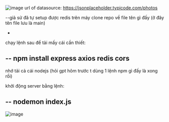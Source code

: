 ![image](https://github.com/user-attachments/assets/faee4ace-948f-4ef7-9893-817e7d52be00)
url of datasource: https://jsonplaceholder.typicode.com/photos

--giả sử đã tự setup được redis trên máy
clone repo về file tên gì đấy (ở đây tên file lưu là main)

-
chạy lệnh sau để tải mấy cái cần thiết:

--
npm install express axios redis cors
--

nhớ tải cả cái nodejs (hỏi gpt hôm trước t dùng 1 lệnh npm gì đấy là xong rồi)

khởi động server bằng lệnh:

--
nodemon index.js
--
![image](https://github.com/user-attachments/assets/e0245a2e-4a7e-4148-afe8-c4c494b0be03)




